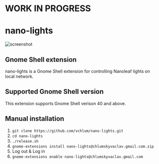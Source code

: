# WORK IN PROGRESS

# nano-lights
![screenshot](https://github.com/vchlum/nano-lights/blob/main/screenshot.png)

## Gnome Shell extension
nano-lights is a Gnome Shell extension for controlling Nanoleaf lights on local network.


## Supported Gnome Shell version
This extension supports Gnome Shell verison 40 and above.

## Manual installation

 1. `git clone https://github.com/vchlum/nano-lights.git`
 1. `cd nano-lights`
 1. `./release.sh`
 1. `gnome-extensions install nano-lights@chlumskyvaclav.gmail.com.zip`
 1. Log out & Log in
 1. `gnome-extensions enable nano-lights@chlumskyvaclav.gmail.com`
